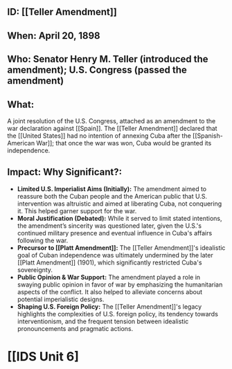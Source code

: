 ## ID: [[Teller Amendment]]

## When: April 20, 1898

## Who:  Senator Henry M. Teller (introduced the amendment);  U.S. Congress (passed the amendment)

## What: 
A joint resolution of the U.S. Congress, attached as an amendment to the war declaration against [[Spain]].  The [[Teller Amendment]] declared that the [[United States]] had no intention of annexing Cuba after the [[Spanish-American War]];  that once the war was won, Cuba would be granted its independence.

## Impact: Why Significant?:
* **Limited U.S. Imperialist Aims (Initially):**  The amendment aimed to reassure both the Cuban people and the American public that U.S. intervention was altruistic and aimed at liberating Cuba, not conquering it.  This helped garner support for the war.
* **Moral Justification (Debated):** While it served to limit stated intentions, the amendment’s sincerity was questioned later, given the U.S.'s continued military presence and eventual influence in Cuba's affairs following the war.
* **Precursor to [[Platt Amendment]]:** The [[Teller Amendment]]'s idealistic goal of Cuban independence was ultimately undermined by the later [[Platt Amendment]] (1901), which significantly restricted Cuba's sovereignty.
* **Public Opinion & War Support:** The amendment played a role in swaying public opinion in favor of war by emphasizing the humanitarian aspects of the conflict.  It also helped to alleviate concerns about potential imperialistic designs.
* **Shaping U.S. Foreign Policy:** The [[Teller Amendment]]'s legacy highlights the complexities of U.S. foreign policy, its tendency towards interventionism, and the frequent tension between idealistic pronouncements and pragmatic actions.

# [[IDS Unit 6]